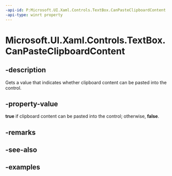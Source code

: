 ```yaml
---
-api-id: P:Microsoft.UI.Xaml.Controls.TextBox.CanPasteClipboardContent
-api-type: winrt property
---
```


<!-- Property syntax.
public bool CanPasteClipboardContent { get; }
-->

# Microsoft.UI.Xaml.Controls.TextBox.CanPasteClipboardContent

## -description

Gets a value that indicates whether clipboard content can be pasted into the control.

## -property-value

**true** if clipboard content can be pasted into the control; otherwise, **false**.

## -remarks

## -see-also

## -examples

